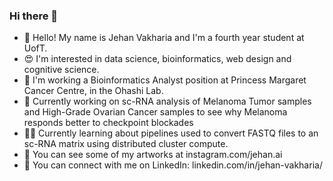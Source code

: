 ### Hi there 👋

<!--
**jehankairasvakharia/jehankairasvakharia** is a ✨ _special_ ✨ repository because its `README.md` (this file) appears on your GitHub profile.

Here are some ideas to get you started:

- Hello! My name is Jehan Vakharia and I'm 
- 🔭 Currently working on sc-RNA analysis of Melanoma Tumor samples and High-Grade Ovarian Cancer samples to see why Melanoma responds better to checkpoint blockades
- 🌱 I’m currently learning about pipelines used to convert FASTQ files to an sc-RNA matrix using distributed cluster compute.
- 🤔 I’m looking for help with ...
- 💬 Ask me about ...
- 📫 How to reach me: ...
- 😄 Pronouns: ...
- ⚡ Fun fact: ...
-->

- 🤗 Hello! My name is Jehan Vakharia and I'm a fourth year student at UofT.
- 😍 I'm interested in data science, bioinformatics, web design and cognitive science.
- 👷 I'm working a Bioinformatics Analyst position at Princess Margaret Cancer Centre, in the Ohashi Lab.
- 👀 Currently working on sc-RNA analysis of Melanoma Tumor samples and High-Grade Ovarian Cancer samples to see why Melanoma responds better to checkpoint blockades
- 👨‍🔧 Currently learning about pipelines used to convert FASTQ files to an sc-RNA matrix using distributed cluster compute.
- 🎨 You can see some of my artworks at instagram.com/jehan.ai
- 🔗 You can connect with me on LinkedIn: linkedin.com/in/jehan-vakharia/
